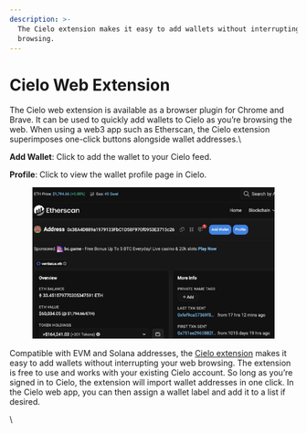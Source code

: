 ```yaml
---
description: >-
  The Cielo extension makes it easy to add wallets without interrupting your web
  browsing.
---
```


# Cielo Web Extension

The Cielo web extension is available as a browser plugin for Chrome and Brave. It can be used to quickly add wallets to Cielo as you’re browsing the web. When using a web3 app such as Etherscan, the Cielo extension superimposes one-click buttons alongside wallet addresses.\


**Add Wallet**: Click to add the wallet to your Cielo feed.

**Profile**: Click to view the wallet profile page in Cielo.



<figure><img src=".gitbook/assets/unnamed (1).png" alt=""><figcaption></figcaption></figure>

Compatible with EVM and Solana addresses, the [Cielo extension](https://chromewebstore.google.com/detail/cielo/nbmknhhenedcdaodehlbpfanpmgkjaeg) makes it easy to add wallets without interrupting your web browsing. The extension is free to use and works with your existing Cielo account. So long as you’re signed in to Cielo, the extension will import wallet addresses in one click. In the Cielo web app, you can then assign a wallet label and add it to a list if desired.

\
